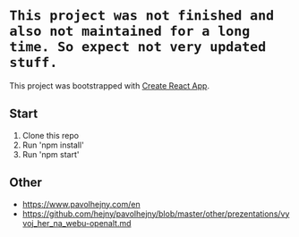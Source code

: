 # `This project was not finished and also not maintained for a long time. So expect not very updated stuff.`


This project was bootstrapped with [Create React App](https://github.com/facebookincubator/create-react-app).

## Start
1) Clone this repo
2) Run 'npm install'
3) Run 'npm start'


## Other

- https://www.pavolhejny.com/en
- https://github.com/hejny/pavolhejny/blob/master/other/prezentations/vyvoj_her_na_webu-openalt.md
